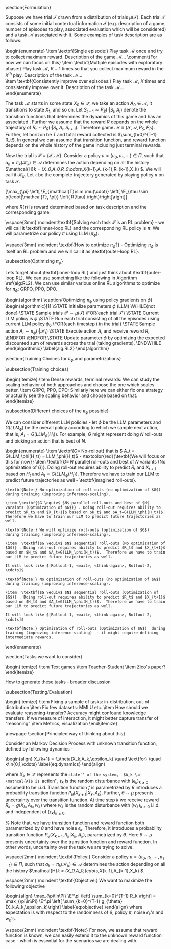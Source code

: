 \section{Formulation}

Suppose we have trial $\mathcal{T}$  drawn from a distribution of trials $\mu(\mathcal{T})$.   Each trial $\mathcal{T}$ consists of some initial contextual information $\mathcal{I}$ (e.g. description of a game, number of episodes to play, associated evaluation which will be considered) and a task $\mathcal{M}$ associated with it. Some examples of task description are as follows:

\begin{enumerate}
    \item \textbf{Single episode:} Play task $\mathcal{M}$ once and try to collect maximum reward. Description of the game $\mathcal{M} ...$  \comment{For now we can focus on this}
    \item \textbf{Multiple episodes with exploratory phase:} Play task $\mathcal{M}$,  $K-1$ times so that you collect maximum reward in the $K^{th}$ play. Description of the task $\mathcal{M} ...$  
    \item \textbf{Consistently improve over episodes:} Play task $\mathcal{M}$, $K$ times and consistently improve over it. Description of the task $\mathcal{M} ...$  
\end{enumerate}

The task $\mathcal{M}$ starts in some state $X_0 \in \mathcal{S}$, we take an action $A_0 \in \mathcal{A}$, it transitions to state $X_1$, and so on. Let $S_{t+1} \sim P_S(\cdot|S_t,A_t)$ denote the transition functions that determines the dynamics of this game and has an associated . 
Further we assume that the reward $R$ depends on the whole trajectory of $R_t \sim P_R(\cdot|S_t,A_t, S_{t+1})$. Therefore game $\mathcal{M} \equiv \{\mathcal{S}, \mathcal{A}, P_S, P_{R}\}$. Further, let horizon be $T$ and total reward collected is $\sum_{t=0}^{T-1} R_t$.
In general we can assume that transition function, and reward function depends on the whole history of the game including just terminal rewards. 


Now the trial is $\mathcal{T} \equiv \{\mathcal{I}, \mathcal{M}\}$. Consider a policy $\pi = (\pi_{0},\pi_{1},\cdots ) \in \Pi$, such that $a_k = \pi_k(\mathcal{H}_k) \in \mathcal{A}$ determines the action depending on  all the history $\mathcal{H}_k = (X_0,A_0,R_0\cdots,X_{k-1},A_{k-1},R_{k-1},X_k) $. We will call it $\mathcal{H}_k$. Let $\tau$ be the complete trajectory generated by playing policy $\pi$ on task $\mathcal{T}$. 


\[\max_{\pi} \left[ \E_{\mathcal{T}\sim \mu(\cdot)} \left[ \E_{\tau \sim p(\cdot|\mathcal{T}, \pi)} \left( R(\tau) \right)\right]\right]\]

where $R(\tau)$ is reward determined based on task description and the corresponding game.

\vspace{3mm}
\noindent\textbf{Solving each task $\mathcal{T}$ is an RL problem}  - we will call it \textbf{inner-loop RL} and the corresponding RL policy is $\pi$. We will parametrize our policy $\pi$ using LLM ($\pi_\phi$). 

\vspace{3mm}
\noindent \textbf{How to optimize $\pi_\phi$?} - Optimizing $\pi_\phi$ is itself an RL problem and we will call it as \textbf{outer-loop RL}. 



\subsection{Optimizing $\pi_\phi$}

Lets forget about \textbf{inner-loop RL} and just think about \textbf{outer-loop RL}. We can use something like the following in Algorithm \ref{alg:RL2}. We can use similar various online RL algorithms to optimize for $\pi_\phi$: GRPO,  PPO,  DPO.



\begin{algorithm}
\caption{Optimizing $\pi_\phi$ using policy gradients on $\phi$}
\begin{algorithmic}[1]
\STATE Initialize parameters $\phi$ (LLM)
\WHILE{not done}
    \STATE Sample trials $\mathcal{T}^i \sim \mu(\mathcal{T})$
    \FOR{each trial $\mathcal{T}^i$}
        \STATE Current LLM policy is $\phi$
        \STATE Run each trial consisting of all the episodes using current LLM policy $\phi_0$
        \FOR{each timestep $t$ in the trial}
            \STATE Sample action $A_t \sim \pi_{\phi}(\cdot|\mathcal{H}_t)$
            \STATE Execute action $A_t$ and receive reward $R_t$
        \ENDFOR
    \ENDFOR
    \STATE Update parameter $\phi$ by optimizing the expected discounted sum of rewards across the trial (taking gradients).
\ENDWHILE
\end{algorithmic}
\label{alg:RL2}
\end{algorithm}










\section{Training Choices for $\pi_\phi$ and parametrizations}





\subsection{Training choices} 

\begin{itemize}
\item Dense rewards, terminal rewards: We can study the scaling behavior of both approaches and choose the one which scales better. 
\item GRPO, PPO, DPO: Similarly here we can either fix one strategy or actually see the scaling behavior and choose based on that.
\end{itemize}









\subsection{Different choices of the $\pi_\phi$ possible}

We can consider different LLM policies - let $\phi$ be the LLM parameters and $G(LLM_\phi)$ be the overall policy according to which we sample next action, that is, $A_t = G(LLM_\phi(H_t))$. For example, $G$ might represent doing $N$ roll-outs and picking an action that is best of $N$.  

\begin{enumerate}
    \item \textbf{$G\equiv$ No-rollout} that is $ A_t = G(LLM_\phi(H_t)) =  LLM_\phi(H_t)$ - \textcolor{red}{\textbf{We will focus on this for now}}
    \item \textbf{$G \equiv$ $N$ parallel roll-outs and best of $N$ variants (No optimization of $G$)}. Doing roll-out requires ability to predict $R_t$ and $X_{t+1}$ based on $H_t$ and $A_t=G(LLM_\phi(H_t))$.  Therefore we have to train our LLM to predict future trajectories as well  - \textbf{imagined roll-outs}.

    \textbf{Note:} No optimization of roll-outs (no optimization of $G$)  during training (improving inference-scaling).

    \item \textbf{$G \equiv$ $N$ parallel roll-outs and best of $N$ varaints (Optimization of $G$)} . Doing roll-out requires ability to predict $R_t$ and $X_{t+1}$ based on $H_t$ and $A_t=G(LLM_\phi(H_t))$.  Therefore we have to train our LLM to predict future trajectories as well.

    \textbf{Note:} We will optimize roll-outs (optimization of $G$)  during training (improving inference-scaling).
    
    \item  \textbf{$G \equiv$ $N$ sequential roll-outs (No optimization of $G$)} . Doing roll-out requires ability to predict $R_t$ and $X_{t+1}$ based on $H_t$ and $A_t=G(LLM_\phi(H_t))$.  Therefore we have to train our LLM to predict future trajectories as well.

    It will look like $[Rollout-1, <wait>, <think-again>, Rollout-2, \cdots]$

    \textbf{Note:} No optimization of roll-outs (no optimization of $G$)  during training (improving inference-scaling).
    
    \item  \textbf{$G \equiv$ $N$ sequential roll-outs (Optimization of $G$)} . Doing roll-out requires ability to predict $R_t$ and $X_{t+1}$ based on $H_t$ and $A_t=G(LLM_\phi(H_t))$.  Therefore we have to train our LLM to predict future trajectories as well.

    It will look like $[Rollout-1, <wait>, <think-again>, Rollout-2, \cdots]$

    \textbf{Note:} Optimization of roll-outs (Optimization of $G$)  during training (improving inference-scaling)  - it might require defining intermediate rewards. 
\end{enumerate}




\section{Tasks we want to consider}

\begin{itemize}
    \item Text games
    \item Teacher-Student
    \item Zico's paper?
\end{itemize}

How to generate these tasks - broader discussion

\subsection{Testing/Evaluation}

\begin{itemize}
    \item Fixing a sample of tasks: in-distribution, out-of-distribution
\item Fix few datasets: MMLU etc.
\item How should we evaluate reasoning-transfer? Accuracy might confound knowledge transfers. If we measure  of interaction, it might better capture transfer of “reasoning”
\item Metrics, visualization
\end{itemize}













\newpage
\section{Principled way of thinking about this}




Consider an Markov Decision Process with unknown transition function, defined by following dynamics - 

\begin{align}
   X_{k+1} = f_\theta(X_k,A_k,\epsilon_k) \quad \text{for} \quad k\in\{0,1,\cdots\} 
   \label{eq:dynamics}
\end{align}


where
 $X_k \in \mathcal{X}$ represents the ``state'' of the system,  $A_k \in \mathcal{A}$ is ``action'', $\epsilon_k$ is the random disturbance with $(\epsilon_k)_{k\geq 0}$ assumed to be i.i.d. Transition function $f$ is parametrized by $\theta$  introduces a probability transition function  $P_{\theta} (X_{k+1} |X_k, A_k)$. Further, $\theta \sim \mu$ presents uncertainty over the transition function. At time step $k$ we receive reward $R_k = g(X_k,A_k,w_k)$ where $w_k$ is the random disturbance with $(w_k)_{k\geq 0 }$ i.i.d. and independent of $(\epsilon_k)_{k\geq 0 }$. 



% Note that, we have transition function and reward function both parametrized by $\theta$ and have noise $\epsilon_k$. Therefore, it introduces a probability transition function  $P_{\theta} (X_{k+1}, R_k |X_k, A_k)$, parametrized by $\theta$. Here $\theta \sim \mu$ presents uncertainty over the transition function and reward function. In other words, uncertainty over the task we are trying to solve.

\vspace{2mm}
\noindent \textbf{Policy:} Consider a policy $\pi = (\pi_{0},\pi_{1},\cdots , \pi_{T-1}) \in \Pi$, such that $a_k = \pi_k(\mathcal{H}_k) \in \mathcal{A}$ determines the action depending on  all the history $\mathcal{H}_k = (X_0,A_0,\cdots,X_{k-1},A_{k-1},X_k) $. 

\vspace{2mm}
\noindent \textbf{Objective:}  We want to maximize the following objective

\begin{align}
 \max_{\pi\in\Pi} \E^\pi \left[ \sum_{k=0}^{T-1} R_k \right] =  \max_{\pi\in\Pi} \E^\pi \left[ \sum_{k=0}^{T-1} g_{\theta}(X_k,A_k,\epsilon_k)\right]
 \label{eq:objective}
\end{align}
where expectation is with respect to the randomness of $\theta$, policy $\pi$, noise $\epsilon_k$'s and $w_k$'s.

\vspace{2mm}
\noindent \textbf{Note:} For now, we assume that reward function is known, we can easily extend it to the unknown reward function case - which is essential for the scenarios we are dealing with. 
